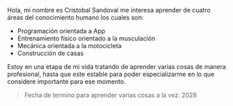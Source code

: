 Hola, mi nombre es Cristobal Sandoval me interesa aprender de cuatro áreas
del conocimiento humano los cuales son:

- Programación orientada a App
- Entrenamiento físico orientado a la musculación
- Mecánica orientada a la motocicleta
- Construcción de casas

Estoy en una etapa de mi vida tratando de aprender varias cosas de manera profesional, hasta que este estable para poder especializarme en lo que considere importante para ese momento.

> Fecha de termino para aprender varias cosas a la vez: 2028
